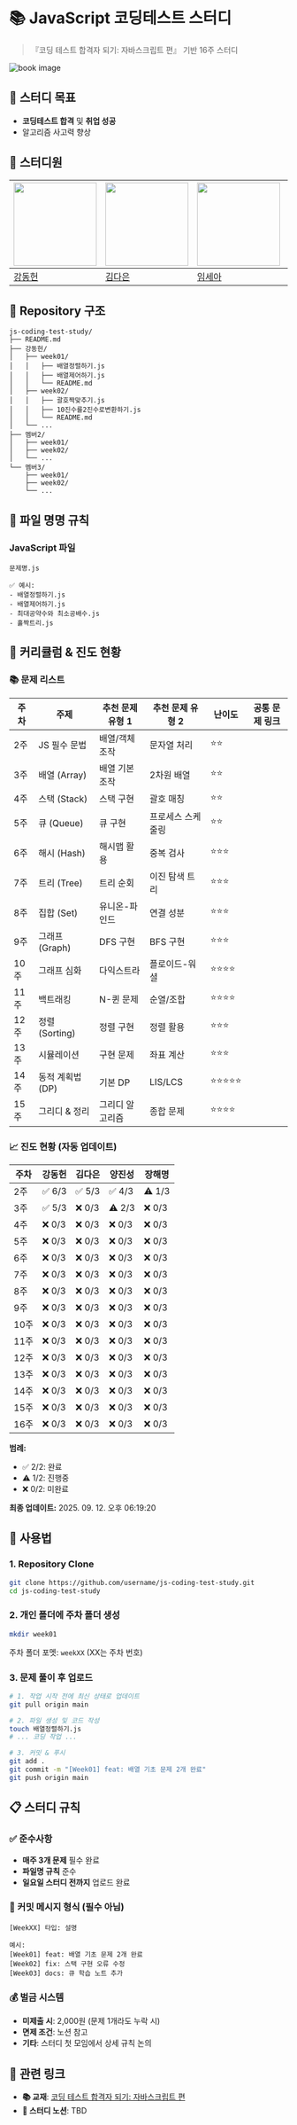 # 📚 JavaScript 코딩테스트 스터디

> 『코딩 테스트 합격자 되기: 자바스크립트 편』 기반 16주 스터디

![book image](https://contents.kyobobook.co.kr/sih/fit-in/458x0/pdt/9791191905885.jpg)

## 🎯 스터디 목표

- **코딩테스트 합격** 및 **취업 성공**
- 알고리즘 사고력 향상

## 👥 스터디원

| <a href="https://github.com/daniel2231"><img src="https://avatars.githubusercontent.com/u/39212398?v=4" width="150px"/></a> | <a href="https://github.com/dani1552"><img src="https://avatars.githubusercontent.com/u/150661115?v=4" width="150px"/></a> | <a href="https://github.com/seah526"><img src="https://avatars.githubusercontent.com/u/50127687?v=4" width="150px"/></a> | <a href="https://github.com/jjaneyxx"><img src="https://avatars.githubusercontent.com/u/176101105?v=4" width="150px"/></a> | <a href="https://github.com/jinseoIT"><img src="https://avatars.githubusercontent.com/u/69947833?v=4" width="150px"/></a> |
| --------------------------------------------------------------------------------------------------------------------------- | -------------------------------------------------------------------------------------------------------------------------- | ------------------------------------------------------------------------------------------------------------------------ | -------------------------------------------------------------------------------------------------------------------------- | ------------------------------------------------------------------------------------------------------------------------ | 
| [강동헌](https://github.com/daniel2231)                                                                                     | [김다은](https://github.com/dani1552)                                                                                      | [임세아](https://github.com/seah526)                                                                                     | [장해명](https://github.com/jjaneyxx)                                                                                      | [양진성](https://github.com/jinseoIT)                                                                                     |

## 📁 Repository 구조

```
js-coding-test-study/
├── README.md
├── 강동헌/
│   ├── week01/
│   │   ├── 배열정렬하기.js
│   │   ├── 배열제어하기.js
│   │   └── README.md
│   ├── week02/
│   │   ├── 괄호짝맞추기.js
│   │   ├── 10진수를2진수로변환하기.js
│   │   └── README.md
│   └── ...
├── 멤버2/
│   ├── week01/
│   ├── week02/
│   └── ...
└── 멤버3/
    ├── week01/
    ├── week02/
    └── ...
```

## 📝 파일 명명 규칙

### **JavaScript 파일**

```
문제명.js

✅ 예시:
- 배열정렬하기.js
- 배열제어하기.js
- 최대공약수와 최소공배수.js
- 홀짝트리.js
```

## 📅 커리큘럼 & 진도 현황

### 📚 문제 리스트

| 주차 | 주제             | 추천 문제 유형 1 | 추천 문제 유형 2  | 난이도     | 공통 문제 링크     |
| ---- | ---------------- | ---------------- | ----------------- | ---------- | ------------- |
| 2주  | JS 필수 문법     | 배열/객체 조작   | 문자열 처리       | ⭐⭐       |  |
| 3주  | 배열 (Array)     | 배열 기본 조작   | 2차원 배열        | ⭐⭐       |  |
| 4주  | 스택 (Stack)     | 스택 구현        | 괄호 매칭         | ⭐⭐       |  |
| 5주  | 큐 (Queue)       | 큐 구현          | 프로세스 스케줄링 | ⭐⭐       |  |
| 6주  | 해시 (Hash)      | 해시맵 활용      | 중복 검사         | ⭐⭐⭐     |  |
| 7주  | 트리 (Tree)      | 트리 순회        | 이진 탐색 트리    | ⭐⭐⭐     |  |
| 8주  | 집합 (Set)       | 유니온-파인드    | 연결 성분         | ⭐⭐⭐     |  |
| 9주  | 그래프 (Graph)   | DFS 구현         | BFS 구현          | ⭐⭐⭐     |  |
| 10주 | 그래프 심화      | 다익스트라       | 플로이드-워셜     | ⭐⭐⭐⭐   |  |
| 11주 | 백트래킹         | N-퀸 문제        | 순열/조합         | ⭐⭐⭐⭐   |  |
| 12주 | 정렬 (Sorting)   | 정렬 구현        | 정렬 활용         | ⭐⭐⭐     |  |
| 13주 | 시뮬레이션       | 구현 문제        | 좌표 계산         | ⭐⭐⭐     |  |
| 14주 | 동적 계획법 (DP) | 기본 DP          | LIS/LCS           | ⭐⭐⭐⭐⭐ |  |
| 15주 | 그리디 & 정리    | 그리디 알고리즘  | 종합 문제         | ⭐⭐⭐⭐   |  |

### **📈 진도 현황** (자동 업데이트)

<!-- PROGRESS_START -->
| 주차 | 강동헌 | 김다은 | 양진성 | 장해명 |
|------|-------|-------|-------|-------|
| 2주 | ✅ 6/3 | ✅ 5/3 | ✅ 4/3 | ⚠️ 1/3 |
| 3주 | ✅ 5/3 | ❌ 0/3 | ⚠️ 2/3 | ❌ 0/3 |
| 4주 | ❌ 0/3 | ❌ 0/3 | ❌ 0/3 | ❌ 0/3 |
| 5주 | ❌ 0/3 | ❌ 0/3 | ❌ 0/3 | ❌ 0/3 |
| 6주 | ❌ 0/3 | ❌ 0/3 | ❌ 0/3 | ❌ 0/3 |
| 7주 | ❌ 0/3 | ❌ 0/3 | ❌ 0/3 | ❌ 0/3 |
| 8주 | ❌ 0/3 | ❌ 0/3 | ❌ 0/3 | ❌ 0/3 |
| 9주 | ❌ 0/3 | ❌ 0/3 | ❌ 0/3 | ❌ 0/3 |
| 10주 | ❌ 0/3 | ❌ 0/3 | ❌ 0/3 | ❌ 0/3 |
| 11주 | ❌ 0/3 | ❌ 0/3 | ❌ 0/3 | ❌ 0/3 |
| 12주 | ❌ 0/3 | ❌ 0/3 | ❌ 0/3 | ❌ 0/3 |
| 13주 | ❌ 0/3 | ❌ 0/3 | ❌ 0/3 | ❌ 0/3 |
| 14주 | ❌ 0/3 | ❌ 0/3 | ❌ 0/3 | ❌ 0/3 |
| 15주 | ❌ 0/3 | ❌ 0/3 | ❌ 0/3 | ❌ 0/3 |
| 16주 | ❌ 0/3 | ❌ 0/3 | ❌ 0/3 | ❌ 0/3 |

**범례:**
- ✅ 2/2: 완료
- ⚠️ 1/2: 진행중  
- ❌ 0/2: 미완료

**최종 업데이트:** 2025. 09. 12. 오후 06:19:20
<!-- PROGRESS_END -->

## 🚀 사용법

### **1. Repository Clone**

```bash
git clone https://github.com/username/js-coding-test-study.git
cd js-coding-test-study
```

### **2. 개인 폴더에 주차 폴더 생성**

```bash
mkdir week01
```

주차 폴더 포멧: `weekXX` (XX는 주차 번호)

### **3. 문제 풀이 후 업로드**

```bash
# 1. 작업 시작 전에 최신 상태로 업데이트
git pull origin main

# 2. 파일 생성 및 코드 작성
touch 배열정렬하기.js
# ... 코딩 작업 ...

# 3. 커밋 & 푸시
git add .
git commit -m "[Week01] feat: 배열 기초 문제 2개 완료"
git push origin main
```

## 📋 스터디 규칙

### **✅ 준수사항**

- **매주 3개 문제** 필수 완료
- **파일명 규칙** 준수
- **일요일 스터디 전까지** 업로드 완료

### **📝 커밋 메시지 형식 (필수 아님)**

```
[WeekXX] 타입: 설명

예시:
[Week01] feat: 배열 기초 문제 2개 완료
[Week02] fix: 스택 구현 오류 수정
[Week03] docs: 큐 학습 노트 추가
```

### **💰 벌금 시스템**

- **미제출 시**: 2,000원 (문제 1개라도 누락 시)
- **면제 조건**: 노션 참고
- **기타**: 스터디 첫 모임에서 상세 규칙 논의

## 🔗 관련 링크

- **📚 교재**: [코딩 테스트 합격자 되기: 자바스크립트 편](https://product.kyobobook.co.kr/detail/S000213641007)
- **📝 스터디 노션**: TBD
